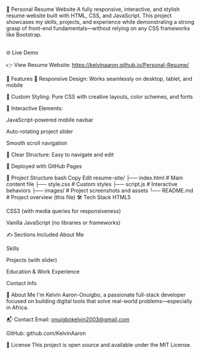 💼 Personal Resume Website
A fully responsive, interactive, and stylish resume website built with HTML, CSS, and JavaScript. This project showcases my skills, projects, and experience while demonstrating a strong grasp of front-end fundamentals—without relying on any CSS frameworks like Bootstrap.

<br>
🌐 Live Demo

👉 View Resume Website:
https://kelvinaaron.github.io/Personal-Resume/


📸 Features
📱 Responsive Design: Works seamlessly on desktop, tablet, and mobile

🎨 Custom Styling: Pure CSS with creative layouts, color schemes, and fonts

🎯 Interactive Elements:

JavaScript-powered mobile navbar

Auto-rotating project slider

Smooth scroll navigation

🧠 Clear Structure: Easy to navigate and edit

🚀 Deployed with GitHub Pages

📁 Project Structure
bash
Copy
Edit
resume-site/
├── index.html        # Main content file
├── style.css         # Custom styles
├── script.js         # Interactive behaviors
├── images/           # Project screenshots and assets
└── README.md         # Project overview (this file)
🛠️ Tech Stack
HTML5

CSS3 (with media queries for responsiveness)

Vanilla JavaScript (no libraries or frameworks)

✍️ Sections Included
About Me

Skills

Projects (with slider)

Education & Work Experience

Contact Info


👤 About Me
I'm Kelvin Aaron-Onuigbo, a passionate full-stack developer focused on building digital tools that solve real-world problems—especially in Africa.

📬 Contact
Email: onuigbokelvin2003@gmail.com

GitHub: github.com/KelvinAaron


📌 License
This project is open source and available under the MIT License.

